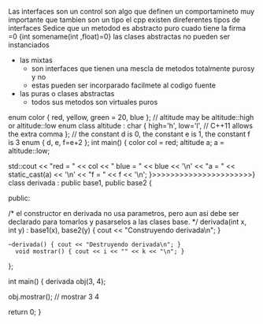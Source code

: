 Las interfaces son un control son algo que definen un comportamineto muy importante que tambien son un tipo
el cpp existen direferentes tipos de interfaces 
Sedice que un metodod es abstracto puro cuado tiene la firma =0 {int somename(int ,float)=0}
las clases abstractas no pueden ser instanciados
+ las mixtas
    + son interfaces que tienen una mescla de metodos totalmente purosy y no 
    + estas pueden ser incorparado facilmete al codigo fuente
+ las puras o clases abstractas
    + todos sus metodos son virtuales puros

enum color {
    red,
    yellow,
    green = 20,
    blue
};
// altitude may be altitude::high or altitude::low
enum class altitude : char { 
high='h',
low='l', // C++11 allows the extra comma
}; 
// the constant d is 0, the constant e is 1, the constant f is 3
enum { d, e, f=e+2 };
int main()
{
color col = red;
altitude a;
a = altitude::low;
         
std::cout << "red = " << col << " blue = " << blue << '\n'
 << "a = " << static_cast<char>(a) << '\n'
 << "f = " << f << '\n';
}>>>>>>>>>>>>>>>>>>>>>>}
class derivada : public base1, public base2 {

public:

 /* el constructor en derivada no usa parametros,
   pero aun asi debe ser declarado para tomarlos
    y pasarselos a las clases base.
   */
   derivada(int x, int y) : base1(x), base2(y) 
    { cout << "Construyendo derivada\n"; }
       
    ~derivada() { cout << "Destruyendo derivada\n"; }
      void mostrar() { cout << i << "" << k << "\n"; }
  };
          
 int main()
 {
 derivada obj(3, 4);
            
 obj.mostrar();   // mostrar 3  4
                   
 return 0;
 }
